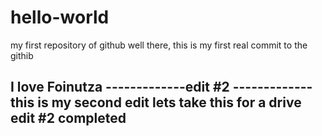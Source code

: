 # hello-world
my first repository of github
well there, this is my first real commit to the githib

I love Foinutza
-------------edit #2 -------------
this is my second edit
lets take this for a drive
edit #2 completed 
-----------------------------------
